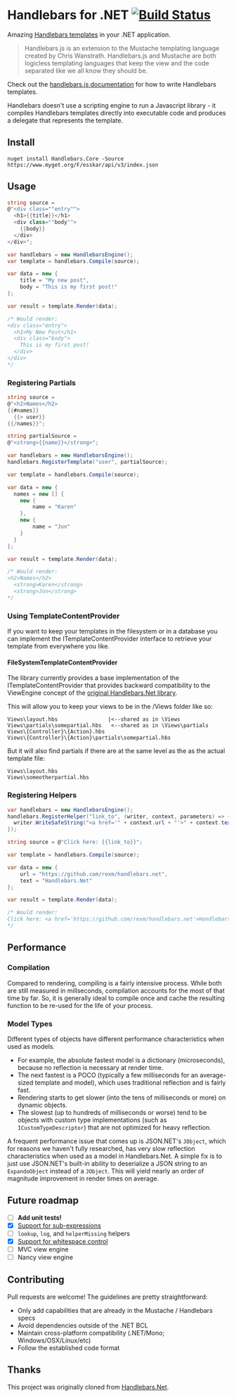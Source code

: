 Handlebars for .NET [![Build Status](https://travis-ci.org/esskar/Handlebars.svg?branch=master)](https://travis-ci.org/esskar/Handlebars.Net)
===================

Amazing [Handlebars templates](http://handlebarsjs.com) in your .NET application.

>Handlebars.js is an extension to the Mustache templating language created by Chris Wanstrath. Handlebars.js and Mustache are both logicless templating languages that keep the view and the code separated like we all know they should be.

Check out the [handlebars.js documentation](http://handlebarsjs.com) for how to write Handlebars templates.

Handlebars doesn't use a scripting engine to run a Javascript library - it compiles Handlebars templates directly into executable code and produces a delegate that represents the template.

## Install

    nuget install Handlebars.Core -Source https://www.myget.org/F/esskar/api/v3/index.json

## Usage

```c#
string source =
@"<div class=""entry"">
  <h1>{{title}}</h1>
  <div class=""body"">
    {{body}}
  </div>
</div>";

var handlebars = new HandlebarsEngine();
var template = handlebars.Compile(source);

var data = new {
    title = "My new post",
    body = "This is my first post!"
};

var result = template.Render(data);

/* Would render:
<div class="entry">
  <h1>My New Post</h1>
  <div class="body">
    This is my first post!
  </div>
</div>
*/
```

### Registering Partials

```c#
string source =
@"<h2>Names</h2>
{{#names}}
  {{> user}}
{{/names}}";

string partialSource =
@"<strong>{{name}}</strong>";

var handlebars = new HandlebarsEngine();
handlebars.RegisterTemplate("user", partialSource);

var template = handlebars.Compile(source);

var data = new {
  names = new [] {
    new {
        name = "Karen"
    },
    new {
        name = "Jon"
    }
  }
};

var result = template.Render(data);

/* Would render:
<h2>Names</h2>
  <strong>Karen</strong>
  <strong>Jon</strong>
*/
```

### Using TemplateContentProvider

If you want to keep your templates in the filesystem or in a database 
you can implement the ITemplateContentProvider interface to retrieve your template from everywhere you like.

#### FileSystemTemplateContentProvider

The library currently provides a base implementation of the ITemplateContentProvider that
provides backward compatibility to the ViewEngine concept of the [original Handlebars.Net library](https://github.com/rexm/Handlebars.Net).

This will allow you to keep your views to be in the /Views folder like so:

```
Views\layout.hbs                |<--shared as in \Views            
Views\partials\somepartial.hbs   <--shared as in \Views\partials
Views\{Controller}\{Action}.hbs 
Views\{Controller}\{Action}\partials\somepartial.hbs 
```

But it will also find partials if there are at the same level as the as the actual template file:

```
Views\layout.hbs           
Views\someotherpartial.hbs
```

### Registering Helpers

```c#
var handlebars = new HandlebarsEngine();
handlebars.RegisterHelper("link_to", (writer, context, parameters) => {
  writer.WriteSafeString("<a href='" + context.url + "'>" + context.text + "</a>");
});

string source = @"Click here: {{link_to}}";

var template = handlebars.Compile(source);

var data = new {
    url = "https://github.com/rexm/handlebars.net",
    text = "Handlebars.Net"
};

var result = template.Render(data);

/* Would render:
Click here: <a href='https://github.com/rexm/handlebars.net'>Handlebars.Net</a>
*/
```

## Performance

### Compilation

Compared to rendering, compiling is a fairly intensive process. While both are still measured in millseconds, compilation accounts for the most of that time by far. So, it is generally ideal to compile once and cache the resulting function to be re-used for the life of your process.

### Model Types
Different types of objects have different performance characteristics when used as models.
- For example, the absolute fastest model is a dictionary (microseconds), because no reflection is necessary at render time.
- The next fastest is a POCO (typically a few milliseconds for an average-sized template and model), which uses traditional reflection and is fairly fast.
- Rendering starts to get slower (into the tens of milliseconds or more) on dynamic objects.
- The slowest (up to hundreds of milliseconds or worse) tend to be objects with custom type implementations (such as `ICustomTypeDescriptor`) that are not optimized for heavy reflection.

A frequent performance issue that comes up is JSON.NET's `JObject`, which for reasons we haven't fully researched, has very slow reflection characteristics when used as a model in Handlebars.Net. A simple fix is to just use JSON.NET's built-in ability to deserialize a JSON string to an `ExpandoObject` instead of a `JObject`. This will yield nearly an order of magnitude improvement in render times on average.

## Future roadmap

- [ ] **Add unit tests!**
- [x] [Support for sub-expressions](https://github.com/rexm/Handlebars.Net/issues/48)
- [ ] `lookup`, `log`, and `helperMissing` helpers
- [x] [Support for whitespace control](https://github.com/rexm/Handlebars.Net/issues/52)
- [ ] MVC view engine
- [ ] Nancy view engine

## Contributing

Pull requests are welcome! The guidelines are pretty straightforward:
- Only add capabilities that are already in the Mustache / Handlebars specs
- Avoid dependencies outside of the .NET BCL
- Maintain cross-platform compatibility (.NET/Mono; Windows/OSX/Linux/etc)
- Follow the established code format

## Thanks

This project was originally cloned from [Handlebars.Net](https://github.com/rexm/Handlebars.Net).

